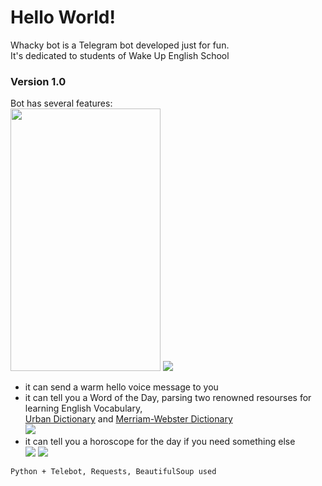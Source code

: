 # Hello World!

Whacky bot is a Telegram bot developed just for fun.  
It's dedicated to students of Wake Up English School  
  
  
### Version 1.0  
Bot has several features:  
<img src="https://user-images.githubusercontent.com/75010755/109514760-6cece380-7ab7-11eb-9959-dd719f6e1487.jpg" width="240" height="420">
![](https://user-images.githubusercontent.com/75010755/109514741-68282f80-7ab7-11eb-82bc-2000ba0ad34d.jpg)  

- it can send a warm hello voice message  to you  
- it can tell you a Word of the Day, parsing two renowned resourses for learning English Vocabulary,  
[Urban Dictionary](https://www.urbandictionary.com/) and [Merriam-Webster Dictionary](https://www.merriam-webster.com/word-of-the-day)  
![](https://user-images.githubusercontent.com/75010755/109514748-69595c80-7ab7-11eb-873f-653c429a6320.jpg)  
- it can tell you a horoscope for the day if you need something else  
![](https://user-images.githubusercontent.com/75010755/109514752-6a8a8980-7ab7-11eb-9bd7-3e5fdade43d3.jpg)
![](https://user-images.githubusercontent.com/75010755/109514757-6bbbb680-7ab7-11eb-88d1-0984c8c40006.jpg)
  
  
```Python + Telebot, Requests, BeautifulSoup used```
